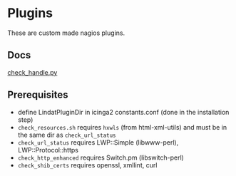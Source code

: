 # Plugins

These are custom made nagios plugins.

## Docs

[check_handle.py](MonitoringNagiosHandles.md)

## Prerequisites

*  define LindatPluginDir in icinga2 constants.conf (done in the installation step)
* `check_resources.sh` requires `hxwls` (from html-xml-utils) and must be in the same dir as `check_url_status`
* `check_url_status` requires LWP::Simple (libwww-perl), LWP::Protocol::https
* `check_http_enhanced` requires Switch.pm (libswitch-perl)
* `check_shib_certs` requires openssl, xmllint, curl
